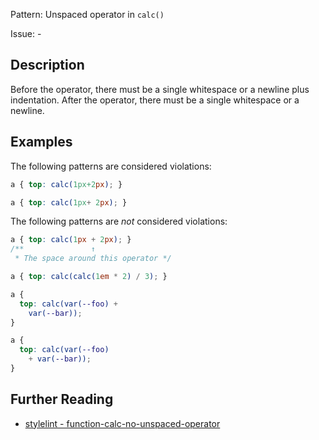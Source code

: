 Pattern: Unspaced operator in `calc()`

Issue: -

## Description

Before the operator, there must be a single whitespace or a newline plus indentation. After the operator, there must be a single whitespace or a newline.

## Examples

The following patterns are considered violations:

```css
a { top: calc(1px+2px); }
```

```css
a { top: calc(1px+ 2px); }
```

The following patterns are *not* considered violations:

```css
a { top: calc(1px + 2px); }
/**               ↑
 * The space around this operator */
```

```css
a { top: calc(calc(1em * 2) / 3); }
```

```css
a {
  top: calc(var(--foo) +
    var(--bar));
}
```

```css
a {
  top: calc(var(--foo)
    + var(--bar));
}
```

## Further Reading

* [stylelint - function-calc-no-unspaced-operator](https://stylelint.io/user-guide/rules/function-calc-no-unspaced-operator)